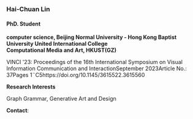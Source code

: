 ### Hai-Chuan Lin
#### PhD. Student
**computer science, Beijing Normal University - Hong Kong Baptist University United International College**\
**Computational Media and Art, HKUST(GZ)**

VINCI '23: Proceedings of the 16th International Symposium on Visual Information Communication and InteractionSeptember 2023Article No.: 37Pages 1¨C5https://doi.org/10.1145/3615522.3615560

**Research Interests**

Graph Grammar, Generative Art and Design

**Contact**: 
